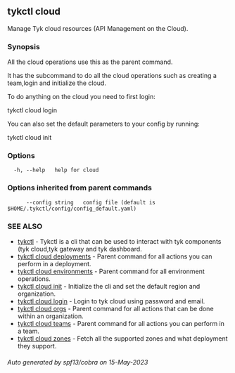 ## tykctl cloud

Manage Tyk cloud resources (API Management on the Cloud).

### Synopsis


All the cloud operations use this as the parent command.

It has the subcommand to do all the cloud operations such as creating a team,login and initialize the cloud.

To do anything on the cloud you need to first login:

tykctl cloud login 

You can also set the default parameters to your config by running:

tykctl cloud init



### Options

```
  -h, --help   help for cloud
```

### Options inherited from parent commands

```
      --config string   config file (default is $HOME/.tykctl/config/config_default.yaml)
```

### SEE ALSO

* [tykctl](tykctl.md)	 - Tykctl is a cli that can be used to interact with tyk components (tyk cloud,tyk gateway and tyk dashboard.
* [tykctl cloud deployments](tykctl_cloud_deployments.md)	 - Parent command for all actions you can perform in a deployment.
* [tykctl cloud environments](tykctl_cloud_environments.md)	 - Parent command for all environment operations.
* [tykctl cloud init](tykctl_cloud_init.md)	 - Initialize the cli and set the default region and organization.
* [tykctl cloud login](tykctl_cloud_login.md)	 - Login to tyk cloud using password and email.
* [tykctl cloud orgs](tykctl_cloud_orgs.md)	 - Parent command for all actions that can be done within an organization.
* [tykctl cloud teams](tykctl_cloud_teams.md)	 - Parent command for all actions you can perform in a team.
* [tykctl cloud zones](tykctl_cloud_zones.md)	 - Fetch all the supported zones and what deployment they support.

###### Auto generated by spf13/cobra on 15-May-2023

